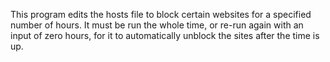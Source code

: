 This program edits the hosts file to block certain websites for a specified number of hours. It must be run the whole time, or re-run again with an input of zero hours, for it to automatically unblock the sites after the time is up.